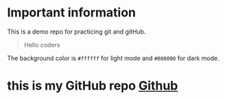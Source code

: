 # Important information

This is a demo repo for practicing git and gitHub.

> Hello coders

The background color is `#ffffff` for light mode and `#000000` for dark mode.

# this is my GitHub repo [Github](https://github.com/mohdumar-mern)

